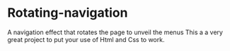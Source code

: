 # Rotating-navigation
A navigation effect that rotates the page to unveil the menus
This a a very great project to put your use of Html and Css to work.
